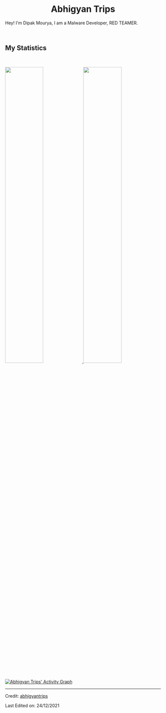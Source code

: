 <h1 align="center">
  <b>Abhigyan Trips</b>
</h1>

Hey! I'm Dipak Mourya, I am a Malware Developer, RED TEAMER.

<br>


## My Statistics

<br/>
<p align="left">
  <a href="https://abhigyantrips.dev/">
  <img width="49.5%" src="https://github-readme-stats.vercel.app/api?username=dpakmrya&show_icons=true&theme=gruvbox&hide_border=true" />
    <img width="49.5%" src="https://github-readme-streak-stats.herokuapp.com/?user=dpakmrya&theme=gruvbox&hide_border=true" />
  </a>
</p>
<br>

[![Abhigyan Trips' Activity Graph](https://activity-graph.herokuapp.com/graph?username=abhigyantrips&custom_title=Abhigyan%20Trips's%20Contribution%20Graph&theme=gruvbox&bg_color=282828&hide_border=true&line=d1a01f&point=c58545)](https://abhigyantrips.dev)

------

Credit: [abhigyantrips](https://github.com/abhigyantrips)

Last Edited on: 24/12/2021
